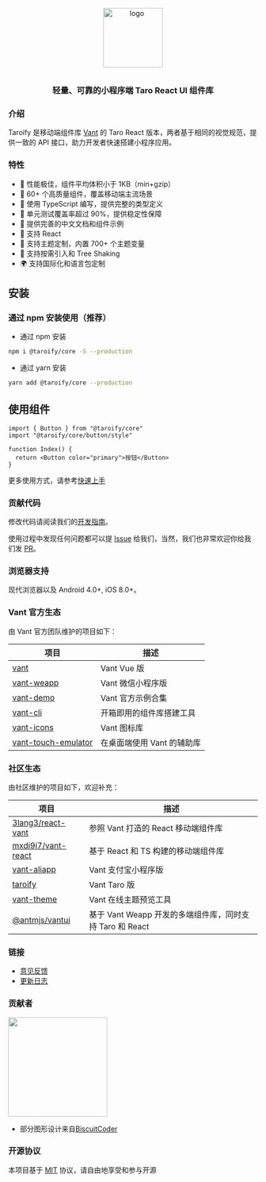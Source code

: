 <p align="center">
  <img alt="logo" src="https://img.yzcdn.cn/vant/logo.png" width="120" style="margin-bottom: 10px;">
</p>
<h3 align="center">轻量、可靠的小程序端 Taro React UI 组件库</h3>

### 介绍

Taroify 是移动端组件库 [Vant](https://github.com/youzan/vant) 的 Taro React 版本，两者基于相同的视觉规范，提供一致的 API 接口，助力开发者快速搭建小程序应用。

### 特性

- 🚀 性能极佳，组件平均体积小于 1KB（min+gzip）
- 🚀 60+ 个高质量组件，覆盖移动端主流场景
- 💪 使用 TypeScript 编写，提供完整的类型定义
- 💪 单元测试覆盖率超过 90%，提供稳定性保障
- 📖 提供完善的中文文档和组件示例
- 🍭 支持 React
- 🍭 支持主题定制，内置 700+ 个主题变量
- 🍭 支持按需引入和 Tree Shaking
- 🌍 支持国际化和语言包定制

## 安装

### 通过 npm 安装使用（推荐）

* 通过 npm 安装

```bash
npm i @taroify/core -S --production
```

* 通过 yarn 安装

```bash
yarn add @taroify/core --production
```

## 使用组件

```tsx
import { Button } from "@taroify/core"
import "@taroify/core/button/style"

function Index() {
  return <Button color="primary">按钮</Button>
}
```

更多使用方式，请参考[快速上手](https://taroify.gitee.io/taroify.com/quickstart/)

### 贡献代码

修改代码请阅读我们的[开发指南](/contribution)。

使用过程中发现任何问题都可以提 [Issue](https://github.com/mallfoundry/taroify/issues)
给我们，当然，我们也非常欢迎你给我们发 [PR](https://github.com/mallfoundry/taroify/pulls)。

### 浏览器支持

现代浏览器以及 Android 4.0+, iOS 8.0+。


### Vant 官方生态

由 Vant 官方团队维护的项目如下：

| 项目 | 描述 |
| --- | --- |
| [vant](https://github.com/youzan/vant) | Vant Vue 版 |
| [vant-weapp](https://github.com/youzan/vant-weapp) | Vant 微信小程序版 |
| [vant-demo](https://github.com/youzan/vant-demo) | Vant 官方示例合集 |
| [vant-cli](https://github.com/youzan/vant/tree/dev/packages/vant-cli) | 开箱即用的组件库搭建工具 |
| [vant-icons](https://github.com/youzan/vant/tree/dev/packages/vant-icons) | Vant 图标库 |
| [vant-touch-emulator](https://github.com/youzan/vant/tree/dev/packages/vant-touch-emulator) | 在桌面端使用 Vant 的辅助库 |

### 社区生态

由社区维护的项目如下，欢迎补充：

| 项目 | 描述 |
| --- | --- |
| [3lang3/react-vant](https://github.com/3lang3/react-vant) | 参照 Vant 打造的 React 移动端组件库 |
| [mxdi9i7/vant-react](https://github.com/mxdi9i7/vant-react) | 基于 React 和 TS 构建的移动端组件库 |
| [vant-aliapp](https://github.com/ant-move/Vant-Aliapp) | Vant 支付宝小程序版 |
| [taroify](https://gitee.com/mallfoundry/taroify) | Vant Taro 版 |
| [vant-theme](https://github.com/Aisen60/vant-theme) | Vant 在线主题预览工具 |
| [@antmjs/vantui](https://github.com/antmjs/vantui) | 基于 Vant Weapp 开发的多端组件库，同时支持 Taro 和 React |

### 链接

- [意见反馈](https://github.com/mallfoundry/taroify/issues)
- [更新日志](/changelog/)

### 贡献者

<a href="https://github.com/Tanu-N-Prabhu/Python/graphs/contributors">
  <img style="width: 200px" src="https://contrib.rocks/image?repo=mallfoundry/taroify"/>
</a>

- 部分图形设计来自[BiscuitCoder](https://github.com/BiscuitCoder)

### 开源协议

本项目基于 [MIT](https://zh.wikipedia.org/wiki/MIT%E8%A8%B1%E5%8F%AF%E8%AD%89) 协议，请自由地享受和参与开源
